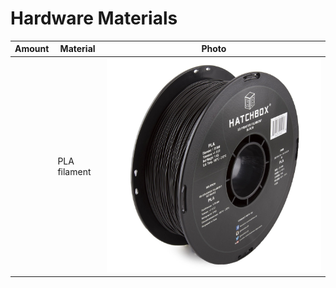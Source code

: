 # Hardware Materials

| Amount | Material | Photo|
| --- | --- | --- |
|  | PLA filament | ![Icon](https://github.com/tecnoplasma/2EZ/blob/df100efe32bbe767294758d0931d65b59b4a98a6/71ZgqHSYaFL.jpg) |
